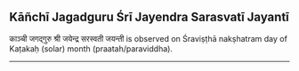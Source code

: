 ## Kāñchī Jagadguru Śrī Jayendra Sarasvatī Jayantī
काञ्ची जगद्गुरु श्री जयेन्द्र सरस्वती जयन्ती is observed on Śraviṣṭhā nakṣhatram day of Kaṭakaḥ (solar) month (praatah/paraviddha).



---
